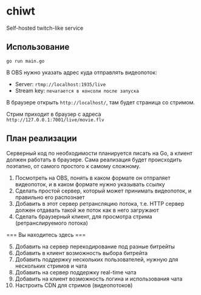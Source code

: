 # chiwt
Self-hosted twitch-like service

## Использование

```
go run main.go
```

В OBS нужно указать адрес куда отправлять видеопоток:
- Server: `rtmp://localhost:1935/live`
- Stream key: `печатается в консоли после запуска`

В браузере открыть `http://localhost/`, там будет страница со стримом.

Стрим приходит в браузер с адреса `http://127.0.0.1:7001/live/movie.flv`

## План реализации

Серверный код по необходимости планируется писать на Go, а клиент должен работать в браузере. Сама реализация будет происходить поэтапно, от самого простого к самому сложному.


1. Посмотреть на OBS, понять в каком формате он отпраляет видеопоток, и в каком формате нужно указывать ссылку
2. Сделать простой сервер, который может принимать видеопоток, и правильно его распознает
3. Добавить в этот сервер ретрансляцию потока, т.е. HTTP сервер должен отдавать такой же поток как в него загружают
4. Сделать браузерный клиент, для просмотра стрима (ретранслируемого потока)

=== Вы находитесь здесь ===

5. Добавить на сервер перекодирование под разные битрейты
6. Добавить в клиент возможность выбора битрейта
7. Добавить поддержку нескольких пользователей, нужную для нескольких стримов и чата
8. Добавить на сервер поддержку real-time чата
9. Добавить на клиент возможность логина и использования чата
10. Настроить CDN для стримов (видеопотоков)
